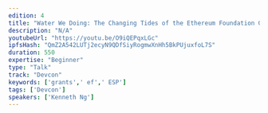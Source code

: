 ```yaml
---
edition: 4
title: "Water We Doing: The Changing Tides of the Ethereum Foundation Grants Program"
description: "N/A"
youtubeUrl: "https://youtu.be/O9iQEPqxLGc"
ipfsHash: "QmZ2A542LUTj2ecyN9QDfSiyRogmwXnHh5BkPUjuxfoL7S"
duration: 550
expertise: "Beginner"
type: "Talk"
track: "Devcon"
keywords: ['grants',' ef',' ESP']
tags: ['Devcon']
speakers: ['Kenneth Ng']
---
```

